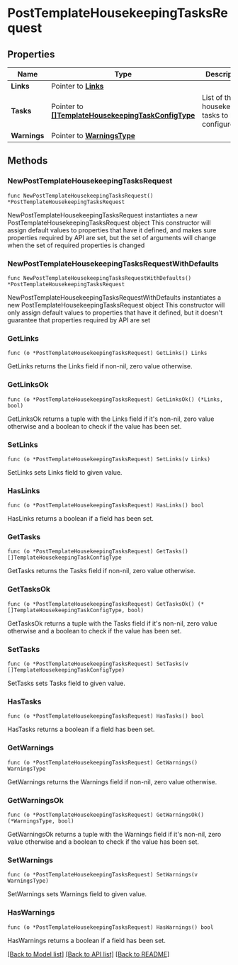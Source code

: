 # PostTemplateHousekeepingTasksRequest

## Properties

Name | Type | Description | Notes
------------ | ------------- | ------------- | -------------
**Links** | Pointer to [**Links**](Links.md) |  | [optional] 
**Tasks** | Pointer to [**[]TemplateHousekeepingTaskConfigType**](TemplateHousekeepingTaskConfigType.md) | List of the housekeeping tasks to be configured | [optional] 
**Warnings** | Pointer to [**WarningsType**](WarningsType.md) |  | [optional] 

## Methods

### NewPostTemplateHousekeepingTasksRequest

`func NewPostTemplateHousekeepingTasksRequest() *PostTemplateHousekeepingTasksRequest`

NewPostTemplateHousekeepingTasksRequest instantiates a new PostTemplateHousekeepingTasksRequest object
This constructor will assign default values to properties that have it defined,
and makes sure properties required by API are set, but the set of arguments
will change when the set of required properties is changed

### NewPostTemplateHousekeepingTasksRequestWithDefaults

`func NewPostTemplateHousekeepingTasksRequestWithDefaults() *PostTemplateHousekeepingTasksRequest`

NewPostTemplateHousekeepingTasksRequestWithDefaults instantiates a new PostTemplateHousekeepingTasksRequest object
This constructor will only assign default values to properties that have it defined,
but it doesn't guarantee that properties required by API are set

### GetLinks

`func (o *PostTemplateHousekeepingTasksRequest) GetLinks() Links`

GetLinks returns the Links field if non-nil, zero value otherwise.

### GetLinksOk

`func (o *PostTemplateHousekeepingTasksRequest) GetLinksOk() (*Links, bool)`

GetLinksOk returns a tuple with the Links field if it's non-nil, zero value otherwise
and a boolean to check if the value has been set.

### SetLinks

`func (o *PostTemplateHousekeepingTasksRequest) SetLinks(v Links)`

SetLinks sets Links field to given value.

### HasLinks

`func (o *PostTemplateHousekeepingTasksRequest) HasLinks() bool`

HasLinks returns a boolean if a field has been set.

### GetTasks

`func (o *PostTemplateHousekeepingTasksRequest) GetTasks() []TemplateHousekeepingTaskConfigType`

GetTasks returns the Tasks field if non-nil, zero value otherwise.

### GetTasksOk

`func (o *PostTemplateHousekeepingTasksRequest) GetTasksOk() (*[]TemplateHousekeepingTaskConfigType, bool)`

GetTasksOk returns a tuple with the Tasks field if it's non-nil, zero value otherwise
and a boolean to check if the value has been set.

### SetTasks

`func (o *PostTemplateHousekeepingTasksRequest) SetTasks(v []TemplateHousekeepingTaskConfigType)`

SetTasks sets Tasks field to given value.

### HasTasks

`func (o *PostTemplateHousekeepingTasksRequest) HasTasks() bool`

HasTasks returns a boolean if a field has been set.

### GetWarnings

`func (o *PostTemplateHousekeepingTasksRequest) GetWarnings() WarningsType`

GetWarnings returns the Warnings field if non-nil, zero value otherwise.

### GetWarningsOk

`func (o *PostTemplateHousekeepingTasksRequest) GetWarningsOk() (*WarningsType, bool)`

GetWarningsOk returns a tuple with the Warnings field if it's non-nil, zero value otherwise
and a boolean to check if the value has been set.

### SetWarnings

`func (o *PostTemplateHousekeepingTasksRequest) SetWarnings(v WarningsType)`

SetWarnings sets Warnings field to given value.

### HasWarnings

`func (o *PostTemplateHousekeepingTasksRequest) HasWarnings() bool`

HasWarnings returns a boolean if a field has been set.


[[Back to Model list]](../README.md#documentation-for-models) [[Back to API list]](../README.md#documentation-for-api-endpoints) [[Back to README]](../README.md)


